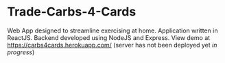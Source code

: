 # Trade-Carbs-4-Cards
Web App designed to streamline exercising at home.
Application written in ReactJS. Backend developed using NodeJS and Express.
View demo at https://carbs4cards.herokuapp.com/ (server has not been deployed yet *in progress*)
